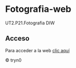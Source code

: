 # Fotografia-web
UT2.P21.Fotografia DIW

## Acceso
Para acceder a la web [clic aquí](http://tryn0.github.io/Fotografia-web)

&copy; tryn0